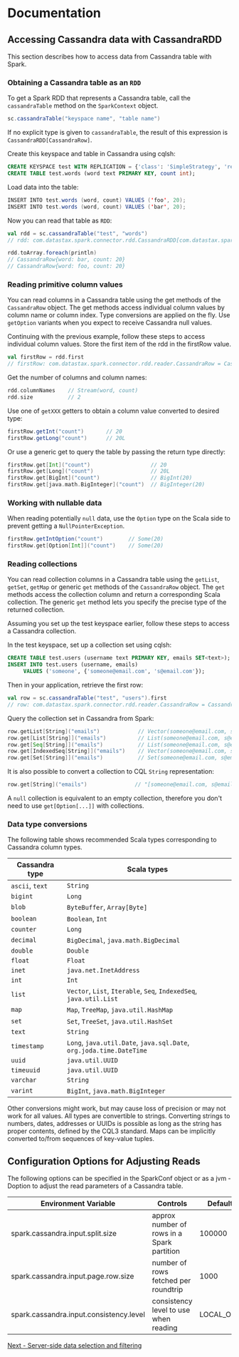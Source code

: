 # Documentation
## Accessing Cassandra data with CassandraRDD

This section describes how to access data from Cassandra table with Spark.   

### Obtaining a Cassandra table as an `RDD`

To get a Spark RDD that represents a Cassandra table, 
call the `cassandraTable` method on the `SparkContext` object. 

```scala
sc.cassandraTable("keyspace name", "table name")
```    

If no explicit type is given to `cassandraTable`, the result of this expression is `CassandraRDD[CassandraRow]`. 

Create this keyspace and table in Cassandra using cqlsh:

```sql
CREATE KEYSPACE test WITH REPLICATION = {'class': 'SimpleStrategy', 'replication_factor': 1 };
CREATE TABLE test.words (word text PRIMARY KEY, count int);
```
    
Load data into the table:

```scala
INSERT INTO test.words (word, count) VALUES ('foo', 20);
INSERT INTO test.words (word, count) VALUES ('bar', 20);
```

Now you can read that table as `RDD`:

```scala
val rdd = sc.cassandraTable("test", "words")
// rdd: com.datastax.spark.connector.rdd.CassandraRDD[com.datastax.spark.connector.rdd.reader.CassandraRow] = CassandraRDD[0] at RDD at CassandraRDD.scala:41

rdd.toArray.foreach(println)
// CassandraRow{word: bar, count: 20}
// CassandraRow{word: foo, count: 20}   
```

### Reading primitive column values

You can read columns in a Cassandra table using the get methods of the `CassandraRow` object. 
The get methods access individual column values by column name or column index.
Type conversions are applied on the fly. Use `getOption` variants when you expect to receive Cassandra null values.

Continuing with the previous example, follow these steps to access individual column values.
Store the first item of the rdd in the firstRow value.

```scala
val firstRow = rdd.first
// firstRow: com.datastax.spark.connector.rdd.reader.CassandraRow = CassandraRow{word: bar, count: 20}
```

Get the number of columns and column names:

```scala
rdd.columnNames    // Stream(word, count) 
rdd.size           // 2 
```

Use one of `getXXX` getters to obtain a column value converted to desired type: 
```scala
firstRow.getInt("count")       // 20       
firstRow.getLong("count")      // 20L  
```

Or use a generic get to query the table by passing the return type directly:

```scala
firstRow.get[Int]("count")                   // 20       
firstRow.get[Long]("count")                  // 20L
firstRow.get[BigInt]("count")                // BigInt(20)
firstRow.get[java.math.BigInteger]("count")  // BigInteger(20)
```

### Working with nullable data

When reading potentially `null` data, use the `Option` type on the Scala side to prevent getting a `NullPointerException`.

```scala
firstRow.getIntOption("count")        // Some(20)
firstRow.get[Option[Int]]("count")    // Some(20)    
```

### Reading collections

You can read collection columns in a Cassandra table using the `getList`, `getSet`, `getMap` or generic `get` 
methods of the `CassandraRow` object. The `get` methods access 
the collection column and return a corresponding Scala collection. 
The generic `get` method lets you specify the precise type of the returned collection.

Assuming you set up the test keyspace earlier, follow these steps to access a Cassandra collection.

In the test keyspace, set up a collection set using cqlsh:

```sql
CREATE TABLE test.users (username text PRIMARY KEY, emails SET<text>);
INSERT INTO test.users (username, emails) 
     VALUES ('someone', {'someone@email.com', 's@email.com'});
```

Then in your application, retrieve the first row: 

```scala
val row = sc.cassandraTable("test", "users").first
// row: com.datastax.spark.connector.rdd.reader.CassandraRow = CassandraRow{username: someone, emails: [someone@email.com, s@email.com]}
```

Query the collection set in Cassandra from Spark:

```scala
row.getList[String]("emails")            // Vector(someone@email.com, s@email.com)
row.get[List[String]]("emails")          // List(someone@email.com, s@email.com)    
row.get[Seq[String]]("emails")           // List(someone@email.com, s@email.com)   :Seq[String]
row.get[IndexedSeq[String]]("emails")    // Vector(someone@email.com, s@email.com) :IndexedSeq[String]
row.get[Set[String]]("emails")           // Set(someone@email.com, s@email.com)
```

It is also possible to convert a collection to CQL `String` representation:

```scala
row.get[String]("emails")               // "[someone@email.com, s@email.com]"
```

A `null` collection is equivalent to an empty collection, therefore you don't need to use `get[Option[...]]` 
with collections.

### Data type conversions

The following table shows recommended Scala types corresponding to Cassandra column types. 

| Cassandra type    | Scala types
|-------------------|--------------------------------------------
| `ascii`, `text`   | `String`                                         
| `bigint`          | `Long`                                       
| `blob`            | `ByteBuffer`, `Array[Byte]` 
| `boolean`         | `Boolean`, `Int`              
| `counter`         | `Long`                       
| `decimal`         | `BigDecimal`, `java.math.BigDecimal` 
| `double`          | `Double`    
| `float`           | `Float`    
| `inet`            | `java.net.InetAddress` 
| `int`             | `Int` 
| `list`            | `Vector`, `List`, `Iterable`, `Seq`, `IndexedSeq`, `java.util.List` 
| `map`             | `Map`, `TreeMap`, `java.util.HashMap` 
| `set`             | `Set`, `TreeSet`, `java.util.HashSet` 
| `text`            | `String` 
| `timestamp`       | `Long`, `java.util.Date`, `java.sql.Date`, `org.joda.time.DateTime` 
| `uuid`            | `java.util.UUID` 
| `timeuuid`        | `java.util.UUID` 
| `varchar`         | `String` 
| `varint`          | `BigInt`, `java.math.BigInteger` 

Other conversions might work, but may cause loss of precision or may not work for all values. 
All types are convertible to strings. Converting strings to numbers, dates, 
addresses or UUIDs is possible as long as the string has proper 
contents, defined by the CQL3 standard. Maps can be implicitly converted to/from sequences of key-value tuples.

## Configuration Options for Adjusting Reads

The following options can be specified in the SparkConf object or as a jvm
-Doption to adjust the read parameters of a Cassandra table.

| Environment Variable                    | Controls                                   | Default
|-----------------------------------------|--------------------------------------------|---------
| spark.cassandra.input.split.size        | approx number of rows in a Spark partition | 100000
| spark.cassandra.input.page.row.size     | number of rows fetched per roundtrip       | 1000
| spark.cassandra.input.consistency.level | consistency level to use when reading      | LOCAL_ONE

[Next - Server-side data selection and filtering](3_selection.md)

